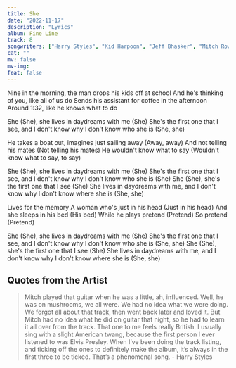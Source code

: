 ```yaml
---
title: She
date: "2022-11-17"
description: "Lyrics"
album: Fine Line
track: 8
songwriters: ["Harry Styles", "Kid Harpoon", "Jeff Bhasker", "Mitch Rowland"]
cat: ""
mv: false
mv-img:
feat: false
---
```


<p className="verse-one">
Nine in the morning, the man drops his kids off at school
And he's thinking of you, like all of us do
Sends his assistant for coffee in the afternoon
Around 1:32, like he knows what to do
</p>

<p className="chorus">
She (She), she lives in daydreams with me (She)
She's the first one that I see, and I don't know why
I don't know who she is (She, she)
</p>
<p className="verse-two">
He takes a boat out, imagines just sailing away (Away, away)
And not telling his mates (Not telling his mates)
He wouldn't know what to say (Wouldn't know what to say, to say)
</p>
<p className="chorus">
She (She), she lives in daydreams with me (She)
She's the first one that I see, and I don't know why
I don't know who she is (She)
She (She), she's the first one that I see (She)
She lives in daydreams with me, and I don't know why
I don't know where she is (She, she)
</p>
<p className="bridge">
Lives for the memory
A woman who's just in his head (Just in his head)
And she sleeps in his bed (His bed)
While he plays pretend (Pretend)
So pretend (Pretend)
</p>
<p className="chorus">
She (She), she lives in daydreams with me (She)
She's the first one that I see, and I don't know why
I don't know who she is (She, she)
She (She), she's the first one that I see (She)
She lives in daydreams with me, and I don't know why
I don't know where she is (She, she)
</p>

## Quotes from the Artist

<blockquote cite="https://www.rollingstone.com/music/music-features/harry-styles-secrets-of-fine-line-926657/">
Mitch played that guitar when he was a little, ah, influenced. Well, he was on mushrooms, we all were. We had no idea what we were doing. We forgot all about that track, then went back later and loved it. But Mitch had no idea what he did on guitar that night, so he had to learn it all over from the track. That one to me feels really British. I usually sing with a slight American twang, because the first person I ever listened to was Elvis Presley. When I’ve been doing the track listing, and ticking off the ones to definitely make the album, it’s always in the first three to be ticked. That’s a phenomenal song.
- Harry Styles
</blockquote>
